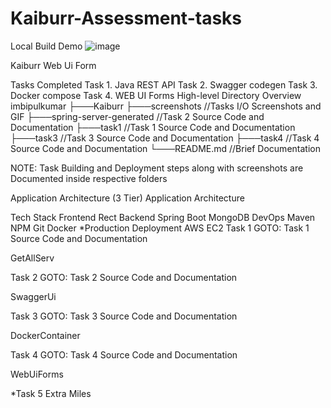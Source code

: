# Kaiburr-Assessment-tasks

Local Build Demo
![image](https://user-images.githubusercontent.com/87609938/235308687-8032bfbd-4883-4792-8cab-5e16ab292915.png)


Kaiburr Web Ui Form

Tasks Completed
 Task 1. Java REST API
 Task 2. Swagger codegen
 Task 3. Docker compose
 Task 4. WEB UI Forms
High-level Directory Overview
imbipulkumar
├───Kaiburr
├───screenshots //Tasks I/O Screenshots and GIF
├───spring-server-generated //Task 2 Source Code and Documentation
├───task1 //Task 1 Source Code and Documentation
├───task3 //Task 3 Source Code and Documentation
├───task4 //Task 4 Source Code and Documentation
└───README.md //Brief Documentation

NOTE: Task Building and Deployment steps along with screenshots are Documented inside respective folders

Application Architecture (3 Tier)
Application Architecture

Tech Stack
Frontend
Rect
Backend
Spring Boot
MongoDB
DevOps
Maven
NPM
Git
Docker
*Production Deployment
AWS EC2
Task 1
GOTO: Task 1 Source Code and Documentation

GetAllServ

Task 2
GOTO: Task 2 Source Code and Documentation

SwaggerUi

Task 3
GOTO: Task 3 Source Code and Documentation

DockerContainer

Task 4
GOTO: Task 4 Source Code and Documentation

WebUiForms

*Task 5 Extra Miles
